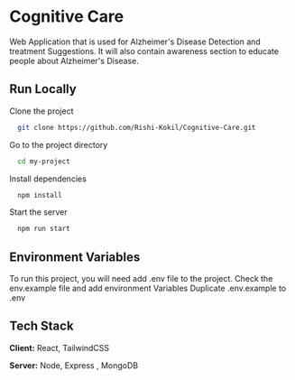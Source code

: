 
# Cognitive Care
Web Application that is used for Alzheimer's Disease Detection and treatment Suggestions. It will also contain awareness section to educate people about Alzheimer's Disease.

## Run Locally

Clone the project

```bash
  git clone https://github.com/Rishi-Kokil/Cognitive-Care.git
```

Go to the project directory

```bash
  cd my-project
```

Install dependencies

```bash
  npm install
```

Start the server

```bash
  npm run start
```





## Environment Variables

To run this project, you will need add .env file to the project. Check the env.example file and add environment Variables
Duplicate .env.example to .env


## Tech Stack

**Client:** React, TailwindCSS

**Server:** Node, Express , MongoDB

